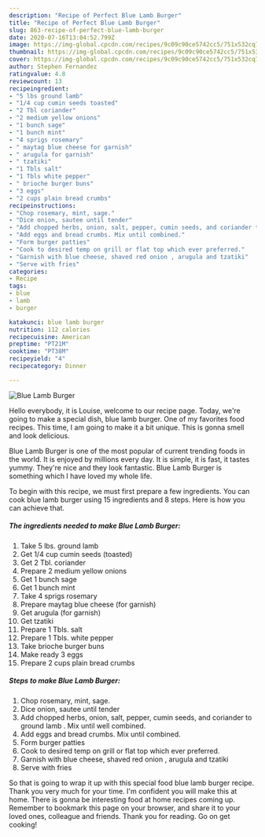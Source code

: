 ```yaml
---
description: "Recipe of Perfect Blue Lamb Burger"
title: "Recipe of Perfect Blue Lamb Burger"
slug: 863-recipe-of-perfect-blue-lamb-burger
date: 2020-07-16T13:04:52.799Z
image: https://img-global.cpcdn.com/recipes/9c09c90ce5742cc5/751x532cq70/blue-lamb-burger-recipe-main-photo.jpg
thumbnail: https://img-global.cpcdn.com/recipes/9c09c90ce5742cc5/751x532cq70/blue-lamb-burger-recipe-main-photo.jpg
cover: https://img-global.cpcdn.com/recipes/9c09c90ce5742cc5/751x532cq70/blue-lamb-burger-recipe-main-photo.jpg
author: Stephen Fernandez
ratingvalue: 4.8
reviewcount: 13
recipeingredient:
- "5 lbs ground lamb"
- "1/4 cup cumin seeds toasted"
- "2 Tbl coriander"
- "2 medium yellow onions"
- "1 bunch sage"
- "1 bunch mint"
- "4 sprigs rosemary"
- " maytag blue cheese for garnish"
- " arugula for garnish"
- " tzatiki"
- "1 Tbls salt"
- "1 Tbls white pepper"
- " brioche burger buns"
- "3 eggs"
- "2 cups plain bread crumbs"
recipeinstructions:
- "Chop rosemary, mint, sage."
- "Dice onion, sautee until tender"
- "Add chopped herbs, onion, salt, pepper, cumin seeds, and coriander to ground lamb . Mix until well combined."
- "Add eggs and bread crumbs. Mix until combined."
- "Form burger patties"
- "Cook to desired temp on grill or flat top which ever preferred."
- "Garnish with blue cheese, shaved red onion , arugula and tzatiki"
- "Serve with fries"
categories:
- Recipe
tags:
- blue
- lamb
- burger

katakunci: blue lamb burger 
nutrition: 112 calories
recipecuisine: American
preptime: "PT21M"
cooktime: "PT38M"
recipeyield: "4"
recipecategory: Dinner

---
```



![Blue Lamb Burger](https://img-global.cpcdn.com/recipes/9c09c90ce5742cc5/751x532cq70/blue-lamb-burger-recipe-main-photo.jpg)

Hello everybody, it is Louise, welcome to our recipe page. Today, we're going to make a special dish, blue lamb burger. One of my favorites food recipes. This time, I am going to make it a bit unique. This is gonna smell and look delicious.



Blue Lamb Burger is one of the most popular of current trending foods in the world. It is enjoyed by millions every day. It is simple, it is fast, it tastes yummy. They're nice and they look fantastic. Blue Lamb Burger is something which I have loved my whole life.


To begin with this recipe, we must first prepare a few ingredients. You can cook blue lamb burger using 15 ingredients and 8 steps. Here is how you can achieve that.

<!--inarticleads1-->

##### The ingredients needed to make Blue Lamb Burger:

1. Take 5 lbs. ground lamb
1. Get 1/4 cup cumin seeds (toasted)
1. Get 2 Tbl. coriander
1. Prepare 2 medium yellow onions
1. Get 1 bunch sage
1. Get 1 bunch mint
1. Take 4 sprigs rosemary
1. Prepare  maytag blue cheese (for garnish)
1. Get  arugula (for garnish)
1. Get  tzatiki
1. Prepare 1 Tbls. salt
1. Prepare 1 Tbls. white pepper
1. Take  brioche burger buns
1. Make ready 3 eggs
1. Prepare 2 cups plain bread crumbs




<!--inarticleads2-->

##### Steps to make Blue Lamb Burger:

1. Chop rosemary, mint, sage.
1. Dice onion, sautee until tender
1. Add chopped herbs, onion, salt, pepper, cumin seeds, and coriander to ground lamb . Mix until well combined.
1. Add eggs and bread crumbs. Mix until combined.
1. Form burger patties
1. Cook to desired temp on grill or flat top which ever preferred.
1. Garnish with blue cheese, shaved red onion , arugula and tzatiki
1. Serve with fries




So that is going to wrap it up with this special food blue lamb burger recipe. Thank you very much for your time. I'm confident you will make this at home. There is gonna be interesting food at home recipes coming up. Remember to bookmark this page on your browser, and share it to your loved ones, colleague and friends. Thank you for reading. Go on get cooking!

